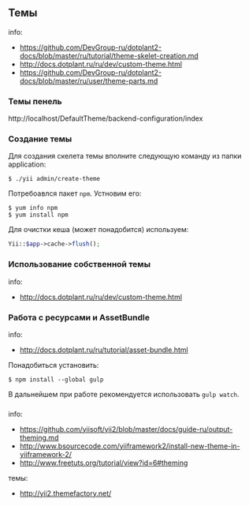 ## Темы

info:
* https://github.com/DevGroup-ru/dotplant2-docs/blob/master/ru/tutorial/theme-skelet-creation.md
* http://docs.dotplant.ru/ru/dev/custom-theme.html
* https://github.com/DevGroup-ru/dotplant2-docs/blob/master/ru/user/theme-parts.md

### Темы пенель

http://localhost/DefaultTheme/backend-configuration/index

### Создание темы

Для создания скелета темы вполните следующую команду из папки application:

```
$ ./yii admin/create-theme
```

Потребоавлся пакет `npm`. Устновим его:

```
$ yum info npm
$ yum install npm
```

Для очистки кеша (может понадобится) используем:

```php
Yii::$app->cache->flush();
```

### Использование собственной темы

info: 
* http://docs.dotplant.ru/ru/dev/custom-theme.html


### Работа с ресурсами и AssetBundle

info:
* http://docs.dotplant.ru/ru/tutorial/asset-bundle.html

Понадобиться установить:

```
$ npm install --global gulp
```

В дальнейшем при работе рекомендуется использовать `gulp watch`. 

### 

info: 
* https://github.com/yiisoft/yii2/blob/master/docs/guide-ru/output-theming.md
* http://www.bsourcecode.com/yiiframework2/install-new-theme-in-yiiframework-2/
* http://www.freetuts.org/tutorial/view?id=6#theming

темы:
* http://yii2.themefactory.net/